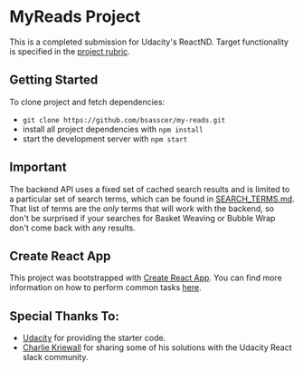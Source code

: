 # MyReads Project

This is a completed submission for Udacity's ReactND. Target functionality is specified in the
[project rubric](https://review.udacity.com/#!/rubrics/918/view).

## Getting Started

To clone project and fetch dependencies:

* `git clone https://github.com/bsasscer/my-reads.git`
* install all project dependencies with `npm install`
* start the development server with `npm start`

## Important
The backend API uses a fixed set of cached search results and is limited to a particular set of search terms, which can be found in [SEARCH_TERMS.md](SEARCH_TERMS.md). That list of terms are the _only_ terms that will work with the backend, so don't be surprised if your searches for Basket Weaving or Bubble Wrap don't come back with any results.

## Create React App

This project was bootstrapped with [Create React App](https://github.com/facebookincubator/create-react-app). You can find more information on how to perform common tasks [here](https://github.com/facebookincubator/create-react-app/blob/master/packages/react-scripts/template/README.md).

## Special Thanks To:

- [Udacity](https://github.com/udacity/reactnd-project-myreads-starter) for providing the starter code.
- [Charlie Kriewall](https://github.com/ckriewall/reactnd-myreads) for sharing some of his solutions with the Udacity React slack community.
